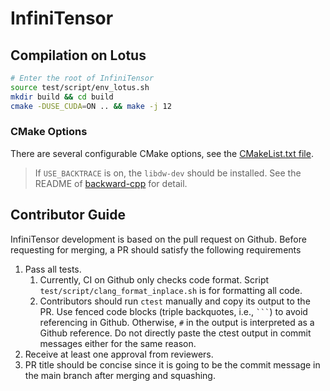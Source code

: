 # InfiniTensor

## Compilation on Lotus

``` bash
# Enter the root of InfiniTensor
source test/script/env_lotus.sh
mkdir build && cd build
cmake -DUSE_CUDA=ON .. && make -j 12
```

### CMake Options

There are several configurable CMake options, see the [CMakeList.txt file](/CMakeLists.txt#L5).

> If `USE_BACKTRACE` is on, the `libdw-dev` should be installed. See the README of [backward-cpp](https://github.com/bombela/backward-cpp) for detail.

## Contributor Guide

InfiniTensor development is based on the pull request on Github. Before requesting for merging, a PR should satisfy the following requirements

1. Pass all tests.
    1. Currently, CI on Github only checks code format. Script `test/script/clang_format_inplace.sh` is for formatting all code.
    2. Contributors should run `ctest` manually and copy its output to the PR. Use fenced code blocks (triple backquotes, i.e., `` ``` ``) to avoid referencing in Github. Otherwise, `#` in the output is interpreted as a Github reference. Do not directly paste the ctest output in commit messages either for the same reason.
2. Receive at least one approval from reviewers.
3. PR title should be concise since it is going to be the commit message in the main branch after merging and squashing.
